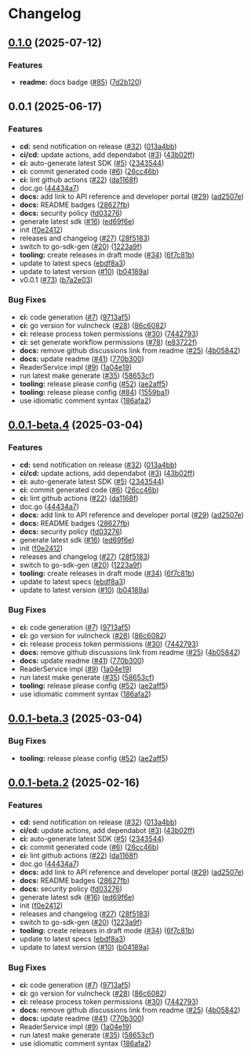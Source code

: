 # Changelog

## [0.1.0](https://github.com/sumup/sumup-go/compare/v0.0.1...v0.1.0) (2025-07-12)


### Features

* **readme:** docs badge ([#85](https://github.com/sumup/sumup-go/issues/85)) ([7d2b120](https://github.com/sumup/sumup-go/commit/7d2b120ddaa35ed50a1bd91118bd00c2262d6c6f))

## 0.0.1 (2025-06-17)


### Features

* **cd:** send notification on release ([#32](https://github.com/sumup/sumup-go/issues/32)) ([013a4bb](https://github.com/sumup/sumup-go/commit/013a4bb967730579921e678044fa96fcc8ad48cf))
* **ci/cd:** update actions, add dependabot ([#3](https://github.com/sumup/sumup-go/issues/3)) ([43b02ff](https://github.com/sumup/sumup-go/commit/43b02ff3ba7641e81c2e3bbbf524a8b33b456525))
* **ci:** auto-generate latest SDK ([#5](https://github.com/sumup/sumup-go/issues/5)) ([2343544](https://github.com/sumup/sumup-go/commit/2343544a078da2e6511580048239191ecf008505))
* **ci:** commit generated code ([#6](https://github.com/sumup/sumup-go/issues/6)) ([26cc46b](https://github.com/sumup/sumup-go/commit/26cc46bd644cfd37d81b456ac9babfb680a52d22))
* **ci:** lint github actions ([#22](https://github.com/sumup/sumup-go/issues/22)) ([da1168f](https://github.com/sumup/sumup-go/commit/da1168f1f592af898e3de5ffa992d2e7999b5221))
* doc.go ([44434a7](https://github.com/sumup/sumup-go/commit/44434a7cbf963022c5ddfe7eb85c66069eefb50e))
* **docs:** add link to API reference and developer portal ([#29](https://github.com/sumup/sumup-go/issues/29)) ([ad2507e](https://github.com/sumup/sumup-go/commit/ad2507e4036f058a95b344d268c2a63d9a9f1ecd))
* **docs:** README badges ([28627fb](https://github.com/sumup/sumup-go/commit/28627fb8bebc3bfce09ec39b6b331331112aa18a))
* **docs:** security policy ([fd03276](https://github.com/sumup/sumup-go/commit/fd032762888a0689722c1391f92f309d0185bcbf))
* generate latest sdk ([#16](https://github.com/sumup/sumup-go/issues/16)) ([ed69f6e](https://github.com/sumup/sumup-go/commit/ed69f6ef2e00afab86de8dd4ec6fd3ed16b889ab))
* init ([f0e2412](https://github.com/sumup/sumup-go/commit/f0e2412f7876db07790b531a29f517f092cb33a1))
* releases and changelog ([#27](https://github.com/sumup/sumup-go/issues/27)) ([28f5183](https://github.com/sumup/sumup-go/commit/28f5183ad026a0241d75544a949e5d3ef7ad0500))
* switch to go-sdk-gen ([#20](https://github.com/sumup/sumup-go/issues/20)) ([1223a9f](https://github.com/sumup/sumup-go/commit/1223a9fdd60a3d73f7a064a832834809b0ea0227))
* **tooling:** create releases in draft mode ([#34](https://github.com/sumup/sumup-go/issues/34)) ([6f7c81b](https://github.com/sumup/sumup-go/commit/6f7c81bd0761cd5cb688cd202bef5c38150919f4))
* update to latest specs ([ebdf8a3](https://github.com/sumup/sumup-go/commit/ebdf8a3ea0d9bb4bd8d471873b1ea1a39bc7e84f))
* update to latest version ([#10](https://github.com/sumup/sumup-go/issues/10)) ([b04189a](https://github.com/sumup/sumup-go/commit/b04189a251de09e12cb45213f3eb1dbcea81644c))
* v0.0.1 ([#73](https://github.com/sumup/sumup-go/issues/73)) ([b7a2e03](https://github.com/sumup/sumup-go/commit/b7a2e0313e333450008eea6fa3caef587a13992c))


### Bug Fixes

* **ci:** code generation ([#7](https://github.com/sumup/sumup-go/issues/7)) ([9713af5](https://github.com/sumup/sumup-go/commit/9713af584585652d809177ef01711bad3e8d55dc))
* **ci:** go version for vulncheck ([#28](https://github.com/sumup/sumup-go/issues/28)) ([86c6082](https://github.com/sumup/sumup-go/commit/86c6082a8eaf2570834f139c33f1c82530229896))
* **ci:** release process token permissions ([#30](https://github.com/sumup/sumup-go/issues/30)) ([7442793](https://github.com/sumup/sumup-go/commit/744279379346c04d073fa3e61feeb8be46144e87))
* **ci:** set generate workflow permissions ([#78](https://github.com/sumup/sumup-go/issues/78)) ([e83722f](https://github.com/sumup/sumup-go/commit/e83722ff3774d62e78af8129e0a2985b579a9403))
* **docs:** remove github discussions link from readme ([#25](https://github.com/sumup/sumup-go/issues/25)) ([4b05842](https://github.com/sumup/sumup-go/commit/4b05842b0167c9809b89610359b4030d52756df8))
* **docs:** update readme ([#41](https://github.com/sumup/sumup-go/issues/41)) ([770b300](https://github.com/sumup/sumup-go/commit/770b300ca4841c6fe364f0c44b49f9b3d78457da))
* ReaderService impl ([#9](https://github.com/sumup/sumup-go/issues/9)) ([1a04e19](https://github.com/sumup/sumup-go/commit/1a04e1972645f52dd56e5fe6b9742881e7f83604))
* run latest make generate ([#35](https://github.com/sumup/sumup-go/issues/35)) ([58653cf](https://github.com/sumup/sumup-go/commit/58653cf2e531f12ea8452e4dd8ffc215169f8af1))
* **tooling:** release please config ([#52](https://github.com/sumup/sumup-go/issues/52)) ([ae2aff5](https://github.com/sumup/sumup-go/commit/ae2aff5a95629184bdf8681e8a316e06c207fcdb))
* **tooling:** release please config ([#84](https://github.com/sumup/sumup-go/issues/84)) ([1559ba1](https://github.com/sumup/sumup-go/commit/1559ba17e67b5cadc05d375c8d5064de3342eeb7))
* use idiomatic comment syntax ([186afa2](https://github.com/sumup/sumup-go/commit/186afa25127a1b7154c9f9d51c7bcd7d42746823))

## [0.0.1-beta.4](https://github.com/sumup/sumup-go/compare/v0.0.1-beta.3...v0.0.1-beta.4) (2025-03-04)


### Features

* **cd:** send notification on release ([#32](https://github.com/sumup/sumup-go/issues/32)) ([013a4bb](https://github.com/sumup/sumup-go/commit/013a4bb967730579921e678044fa96fcc8ad48cf))
* **ci/cd:** update actions, add dependabot ([#3](https://github.com/sumup/sumup-go/issues/3)) ([43b02ff](https://github.com/sumup/sumup-go/commit/43b02ff3ba7641e81c2e3bbbf524a8b33b456525))
* **ci:** auto-generate latest SDK ([#5](https://github.com/sumup/sumup-go/issues/5)) ([2343544](https://github.com/sumup/sumup-go/commit/2343544a078da2e6511580048239191ecf008505))
* **ci:** commit generated code ([#6](https://github.com/sumup/sumup-go/issues/6)) ([26cc46b](https://github.com/sumup/sumup-go/commit/26cc46bd644cfd37d81b456ac9babfb680a52d22))
* **ci:** lint github actions ([#22](https://github.com/sumup/sumup-go/issues/22)) ([da1168f](https://github.com/sumup/sumup-go/commit/da1168f1f592af898e3de5ffa992d2e7999b5221))
* doc.go ([44434a7](https://github.com/sumup/sumup-go/commit/44434a7cbf963022c5ddfe7eb85c66069eefb50e))
* **docs:** add link to API reference and developer portal ([#29](https://github.com/sumup/sumup-go/issues/29)) ([ad2507e](https://github.com/sumup/sumup-go/commit/ad2507e4036f058a95b344d268c2a63d9a9f1ecd))
* **docs:** README badges ([28627fb](https://github.com/sumup/sumup-go/commit/28627fb8bebc3bfce09ec39b6b331331112aa18a))
* **docs:** security policy ([fd03276](https://github.com/sumup/sumup-go/commit/fd032762888a0689722c1391f92f309d0185bcbf))
* generate latest sdk ([#16](https://github.com/sumup/sumup-go/issues/16)) ([ed69f6e](https://github.com/sumup/sumup-go/commit/ed69f6ef2e00afab86de8dd4ec6fd3ed16b889ab))
* init ([f0e2412](https://github.com/sumup/sumup-go/commit/f0e2412f7876db07790b531a29f517f092cb33a1))
* releases and changelog ([#27](https://github.com/sumup/sumup-go/issues/27)) ([28f5183](https://github.com/sumup/sumup-go/commit/28f5183ad026a0241d75544a949e5d3ef7ad0500))
* switch to go-sdk-gen ([#20](https://github.com/sumup/sumup-go/issues/20)) ([1223a9f](https://github.com/sumup/sumup-go/commit/1223a9fdd60a3d73f7a064a832834809b0ea0227))
* **tooling:** create releases in draft mode ([#34](https://github.com/sumup/sumup-go/issues/34)) ([6f7c81b](https://github.com/sumup/sumup-go/commit/6f7c81bd0761cd5cb688cd202bef5c38150919f4))
* update to latest specs ([ebdf8a3](https://github.com/sumup/sumup-go/commit/ebdf8a3ea0d9bb4bd8d471873b1ea1a39bc7e84f))
* update to latest version ([#10](https://github.com/sumup/sumup-go/issues/10)) ([b04189a](https://github.com/sumup/sumup-go/commit/b04189a251de09e12cb45213f3eb1dbcea81644c))


### Bug Fixes

* **ci:** code generation ([#7](https://github.com/sumup/sumup-go/issues/7)) ([9713af5](https://github.com/sumup/sumup-go/commit/9713af584585652d809177ef01711bad3e8d55dc))
* **ci:** go version for vulncheck ([#28](https://github.com/sumup/sumup-go/issues/28)) ([86c6082](https://github.com/sumup/sumup-go/commit/86c6082a8eaf2570834f139c33f1c82530229896))
* **ci:** release process token permissions ([#30](https://github.com/sumup/sumup-go/issues/30)) ([7442793](https://github.com/sumup/sumup-go/commit/744279379346c04d073fa3e61feeb8be46144e87))
* **docs:** remove github discussions link from readme ([#25](https://github.com/sumup/sumup-go/issues/25)) ([4b05842](https://github.com/sumup/sumup-go/commit/4b05842b0167c9809b89610359b4030d52756df8))
* **docs:** update readme ([#41](https://github.com/sumup/sumup-go/issues/41)) ([770b300](https://github.com/sumup/sumup-go/commit/770b300ca4841c6fe364f0c44b49f9b3d78457da))
* ReaderService impl ([#9](https://github.com/sumup/sumup-go/issues/9)) ([1a04e19](https://github.com/sumup/sumup-go/commit/1a04e1972645f52dd56e5fe6b9742881e7f83604))
* run latest make generate ([#35](https://github.com/sumup/sumup-go/issues/35)) ([58653cf](https://github.com/sumup/sumup-go/commit/58653cf2e531f12ea8452e4dd8ffc215169f8af1))
* **tooling:** release please config ([#52](https://github.com/sumup/sumup-go/issues/52)) ([ae2aff5](https://github.com/sumup/sumup-go/commit/ae2aff5a95629184bdf8681e8a316e06c207fcdb))
* use idiomatic comment syntax ([186afa2](https://github.com/sumup/sumup-go/commit/186afa25127a1b7154c9f9d51c7bcd7d42746823))

## [0.0.1-beta.3](https://github.com/sumup/sumup-go/compare/v0.0.1-beta.2...v0.0.1-beta.3) (2025-03-04)


### Bug Fixes

* **tooling:** release please config ([#52](https://github.com/sumup/sumup-go/issues/52)) ([ae2aff5](https://github.com/sumup/sumup-go/commit/ae2aff5a95629184bdf8681e8a316e06c207fcdb))

## [0.0.1-beta.2](https://github.com/sumup/sumup-go/compare/v0.0.1-beta.1...v0.0.1-beta.2) (2025-02-16)


### Features

* **cd:** send notification on release ([#32](https://github.com/sumup/sumup-go/issues/32)) ([013a4bb](https://github.com/sumup/sumup-go/commit/013a4bb967730579921e678044fa96fcc8ad48cf))
* **ci/cd:** update actions, add dependabot ([#3](https://github.com/sumup/sumup-go/issues/3)) ([43b02ff](https://github.com/sumup/sumup-go/commit/43b02ff3ba7641e81c2e3bbbf524a8b33b456525))
* **ci:** auto-generate latest SDK ([#5](https://github.com/sumup/sumup-go/issues/5)) ([2343544](https://github.com/sumup/sumup-go/commit/2343544a078da2e6511580048239191ecf008505))
* **ci:** commit generated code ([#6](https://github.com/sumup/sumup-go/issues/6)) ([26cc46b](https://github.com/sumup/sumup-go/commit/26cc46bd644cfd37d81b456ac9babfb680a52d22))
* **ci:** lint github actions ([#22](https://github.com/sumup/sumup-go/issues/22)) ([da1168f](https://github.com/sumup/sumup-go/commit/da1168f1f592af898e3de5ffa992d2e7999b5221))
* doc.go ([44434a7](https://github.com/sumup/sumup-go/commit/44434a7cbf963022c5ddfe7eb85c66069eefb50e))
* **docs:** add link to API reference and developer portal ([#29](https://github.com/sumup/sumup-go/issues/29)) ([ad2507e](https://github.com/sumup/sumup-go/commit/ad2507e4036f058a95b344d268c2a63d9a9f1ecd))
* **docs:** README badges ([28627fb](https://github.com/sumup/sumup-go/commit/28627fb8bebc3bfce09ec39b6b331331112aa18a))
* **docs:** security policy ([fd03276](https://github.com/sumup/sumup-go/commit/fd032762888a0689722c1391f92f309d0185bcbf))
* generate latest sdk ([#16](https://github.com/sumup/sumup-go/issues/16)) ([ed69f6e](https://github.com/sumup/sumup-go/commit/ed69f6ef2e00afab86de8dd4ec6fd3ed16b889ab))
* init ([f0e2412](https://github.com/sumup/sumup-go/commit/f0e2412f7876db07790b531a29f517f092cb33a1))
* releases and changelog ([#27](https://github.com/sumup/sumup-go/issues/27)) ([28f5183](https://github.com/sumup/sumup-go/commit/28f5183ad026a0241d75544a949e5d3ef7ad0500))
* switch to go-sdk-gen ([#20](https://github.com/sumup/sumup-go/issues/20)) ([1223a9f](https://github.com/sumup/sumup-go/commit/1223a9fdd60a3d73f7a064a832834809b0ea0227))
* **tooling:** create releases in draft mode ([#34](https://github.com/sumup/sumup-go/issues/34)) ([6f7c81b](https://github.com/sumup/sumup-go/commit/6f7c81bd0761cd5cb688cd202bef5c38150919f4))
* update to latest specs ([ebdf8a3](https://github.com/sumup/sumup-go/commit/ebdf8a3ea0d9bb4bd8d471873b1ea1a39bc7e84f))
* update to latest version ([#10](https://github.com/sumup/sumup-go/issues/10)) ([b04189a](https://github.com/sumup/sumup-go/commit/b04189a251de09e12cb45213f3eb1dbcea81644c))


### Bug Fixes

* **ci:** code generation ([#7](https://github.com/sumup/sumup-go/issues/7)) ([9713af5](https://github.com/sumup/sumup-go/commit/9713af584585652d809177ef01711bad3e8d55dc))
* **ci:** go version for vulncheck ([#28](https://github.com/sumup/sumup-go/issues/28)) ([86c6082](https://github.com/sumup/sumup-go/commit/86c6082a8eaf2570834f139c33f1c82530229896))
* **ci:** release process token permissions ([#30](https://github.com/sumup/sumup-go/issues/30)) ([7442793](https://github.com/sumup/sumup-go/commit/744279379346c04d073fa3e61feeb8be46144e87))
* **docs:** remove github discussions link from readme ([#25](https://github.com/sumup/sumup-go/issues/25)) ([4b05842](https://github.com/sumup/sumup-go/commit/4b05842b0167c9809b89610359b4030d52756df8))
* **docs:** update readme ([#41](https://github.com/sumup/sumup-go/issues/41)) ([770b300](https://github.com/sumup/sumup-go/commit/770b300ca4841c6fe364f0c44b49f9b3d78457da))
* ReaderService impl ([#9](https://github.com/sumup/sumup-go/issues/9)) ([1a04e19](https://github.com/sumup/sumup-go/commit/1a04e1972645f52dd56e5fe6b9742881e7f83604))
* run latest make generate ([#35](https://github.com/sumup/sumup-go/issues/35)) ([58653cf](https://github.com/sumup/sumup-go/commit/58653cf2e531f12ea8452e4dd8ffc215169f8af1))
* use idiomatic comment syntax ([186afa2](https://github.com/sumup/sumup-go/commit/186afa25127a1b7154c9f9d51c7bcd7d42746823))

